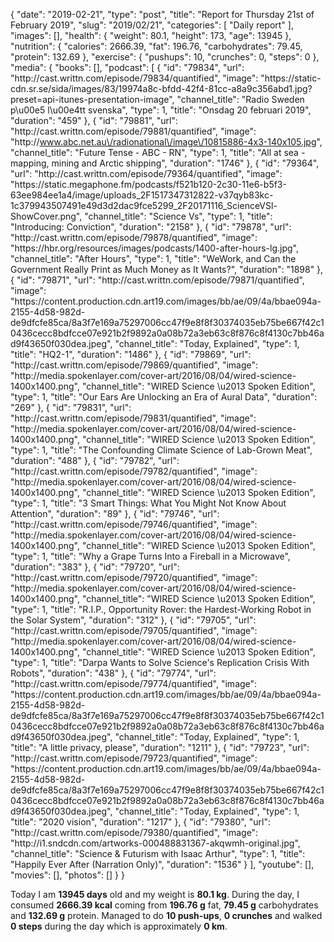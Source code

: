 {
    "date": "2019-02-21",
    "type": "post",
    "title": "Report for Thursday 21st of February 2019",
    "slug": "2019\/02\/21",
    "categories": [
        "Daily report"
    ],
    "images": [],
    "health": {
        "weight": 80.1,
        "height": 173,
        "age": 13945
    },
    "nutrition": {
        "calories": 2666.39,
        "fat": 196.76,
        "carbohydrates": 79.45,
        "protein": 132.69
    },
    "exercise": {
        "pushups": 10,
        "crunches": 0,
        "steps": 0
    },
    "media": {
        "books": [],
        "podcast": [
            {
                "id": "79834",
                "url": "http:\/\/cast.writtn.com\/episode\/79834\/quantified",
                "image": "https:\/\/static-cdn.sr.se\/sida\/images\/83\/19974a8c-bfdd-42f4-81cc-a8a9c356abd1.jpg?preset=api-itunes-presentation-image",
                "channel_title": "Radio Sweden p\u00e5 l\u00e4tt svenska",
                "type": 1,
                "title": "Onsdag 20 februari 2019",
                "duration": "459"
            },
            {
                "id": "79881",
                "url": "http:\/\/cast.writtn.com\/episode\/79881\/quantified",
                "image": "http:\/\/www.abc.net.au\/radionational\/image\/10815886-4x3-140x105.jpg",
                "channel_title": "Future Tense - ABC - RN",
                "type": 1,
                "title": "All at sea - mapping, mining and Arctic shipping",
                "duration": "1746"
            },
            {
                "id": "79364",
                "url": "http:\/\/cast.writtn.com\/episode\/79364\/quantified",
                "image": "https:\/\/static.megaphone.fm\/podcasts\/f521b120-2c30-11e6-b5f3-63ee984ee1a4\/image\/uploads_2F1517347312822-v37qyb83kc-1c379943507491e49d3d2dac9fce5299_2F20171116_ScienceVSl-ShowCover.png",
                "channel_title": "Science Vs",
                "type": 1,
                "title": "Introducing: Conviction",
                "duration": "2158"
            },
            {
                "id": "79878",
                "url": "http:\/\/cast.writtn.com\/episode\/79878\/quantified",
                "image": "https:\/\/hbr.org\/resources\/images\/podcasts\/1400-after-hours-lg.jpg",
                "channel_title": "After Hours",
                "type": 1,
                "title": "WeWork, and Can the Government Really Print as Much Money as It Wants?",
                "duration": "1898"
            },
            {
                "id": "79871",
                "url": "http:\/\/cast.writtn.com\/episode\/79871\/quantified",
                "image": "https:\/\/content.production.cdn.art19.com\/images\/bb\/ae\/09\/4a\/bbae094a-2155-4d58-982d-de9dfcfe85ca\/8a3f7e169a75297006cc47f9e8f8f30374035eb75be667f42c10436cecc8bdfcce07e921b2f9892a0a08b72a3eb63c8f876c8f4130c7bb46ad9f43650f030dea.jpeg",
                "channel_title": "Today, Explained",
                "type": 1,
                "title": "HQ2-1",
                "duration": "1486"
            },
            {
                "id": "79869",
                "url": "http:\/\/cast.writtn.com\/episode\/79869\/quantified",
                "image": "http:\/\/media.spokenlayer.com\/cover-art\/2016\/08\/04\/wired-science-1400x1400.png",
                "channel_title": "WIRED Science \u2013 Spoken Edition",
                "type": 1,
                "title": "Our Ears Are Unlocking an Era of Aural Data",
                "duration": "269"
            },
            {
                "id": "79831",
                "url": "http:\/\/cast.writtn.com\/episode\/79831\/quantified",
                "image": "http:\/\/media.spokenlayer.com\/cover-art\/2016\/08\/04\/wired-science-1400x1400.png",
                "channel_title": "WIRED Science \u2013 Spoken Edition",
                "type": 1,
                "title": "The Confounding Climate Science of Lab-Grown Meat",
                "duration": "488"
            },
            {
                "id": "79782",
                "url": "http:\/\/cast.writtn.com\/episode\/79782\/quantified",
                "image": "http:\/\/media.spokenlayer.com\/cover-art\/2016\/08\/04\/wired-science-1400x1400.png",
                "channel_title": "WIRED Science \u2013 Spoken Edition",
                "type": 1,
                "title": "3 Smart Things: What You Might Not Know About Attention",
                "duration": "89"
            },
            {
                "id": "79746",
                "url": "http:\/\/cast.writtn.com\/episode\/79746\/quantified",
                "image": "http:\/\/media.spokenlayer.com\/cover-art\/2016\/08\/04\/wired-science-1400x1400.png",
                "channel_title": "WIRED Science \u2013 Spoken Edition",
                "type": 1,
                "title": "Why a Grape Turns Into a Fireball in a Microwave",
                "duration": "383"
            },
            {
                "id": "79720",
                "url": "http:\/\/cast.writtn.com\/episode\/79720\/quantified",
                "image": "http:\/\/media.spokenlayer.com\/cover-art\/2016\/08\/04\/wired-science-1400x1400.png",
                "channel_title": "WIRED Science \u2013 Spoken Edition",
                "type": 1,
                "title": "R.I.P., Opportunity Rover: the Hardest-Working Robot in the Solar System",
                "duration": "312"
            },
            {
                "id": "79705",
                "url": "http:\/\/cast.writtn.com\/episode\/79705\/quantified",
                "image": "http:\/\/media.spokenlayer.com\/cover-art\/2016\/08\/04\/wired-science-1400x1400.png",
                "channel_title": "WIRED Science \u2013 Spoken Edition",
                "type": 1,
                "title": "Darpa Wants to Solve Science's Replication Crisis With Robots",
                "duration": "438"
            },
            {
                "id": "79774",
                "url": "http:\/\/cast.writtn.com\/episode\/79774\/quantified",
                "image": "https:\/\/content.production.cdn.art19.com\/images\/bb\/ae\/09\/4a\/bbae094a-2155-4d58-982d-de9dfcfe85ca\/8a3f7e169a75297006cc47f9e8f8f30374035eb75be667f42c10436cecc8bdfcce07e921b2f9892a0a08b72a3eb63c8f876c8f4130c7bb46ad9f43650f030dea.jpeg",
                "channel_title": "Today, Explained",
                "type": 1,
                "title": "A little privacy, please",
                "duration": "1211"
            },
            {
                "id": "79723",
                "url": "http:\/\/cast.writtn.com\/episode\/79723\/quantified",
                "image": "https:\/\/content.production.cdn.art19.com\/images\/bb\/ae\/09\/4a\/bbae094a-2155-4d58-982d-de9dfcfe85ca\/8a3f7e169a75297006cc47f9e8f8f30374035eb75be667f42c10436cecc8bdfcce07e921b2f9892a0a08b72a3eb63c8f876c8f4130c7bb46ad9f43650f030dea.jpeg",
                "channel_title": "Today, Explained",
                "type": 1,
                "title": "2020 vision",
                "duration": "1217"
            },
            {
                "id": "79380",
                "url": "http:\/\/cast.writtn.com\/episode\/79380\/quantified",
                "image": "http:\/\/i1.sndcdn.com\/artworks-000488831367-akqwmh-original.jpg",
                "channel_title": "Science & Futurism with Isaac Arthur",
                "type": 1,
                "title": "Happily Ever After (Narration Only)",
                "duration": "1536"
            }
        ],
        "youtube": [],
        "movies": [],
        "photos": []
    }
}

Today I am <strong>13945 days</strong> old and my weight is <strong>80.1 kg</strong>. During the day, I consumed <strong>2666.39 kcal</strong> coming from <strong>196.76 g</strong> fat, <strong>79.45 g</strong> carbohydrates and <strong>132.69 g</strong> protein. Managed to do <strong>10 push-ups</strong>, <strong>0 crunches</strong> and walked <strong>0 steps</strong> during the day which is approximately <strong>0 km</strong>.